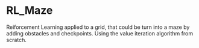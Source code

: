 # RL_Maze
Reiforcement Learning applied to a grid, that could be turn into a maze by adding obstacles and checkpoints. Using the value iteration algorithm from scratch.

